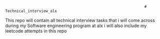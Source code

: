                                                                   # Technical_interview_alx
   This repo will contain all technical interview tasks that i will come across 
            during my Software engineering program at alx
              i will also include my leetcode attempts in this repo
